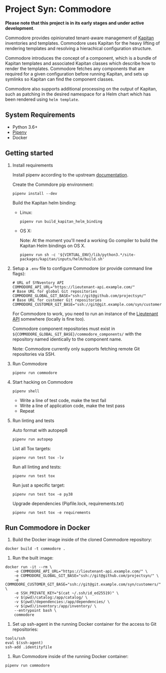 # Project Syn: Commodore

**Please note that this project is in its early stages and under active development**.

Commodore provides opinionated tenant-aware management of
[Kapitan](https://kapitan.dev/) inventories and templates. Commodore uses
Kapitan for the heavy lifting of rendering templates and resolving a
hierachical configuration structure.

Commodore introduces the concept of a component, which is a bundle of Kapitan
templates and associated Kapitan classes which describe how to render the
templates. Commodore fetches any components that are required for a given
configuration before running Kapitan, and sets up symlinks so Kapitan can find
the component classes.

Commodore also supports additional processing on the output of Kapitan, such
as patching in the desired namespace for a Helm chart which has been rendered
using `helm template`.

## System Requirements

* Python 3.6+
* [Pipenv](https://github.com/pypa/pipenv)
* Docker

## Getting started

1. Install requirements

   Install pipenv according to the upstream
   [documentation](https://github.com/pypa/pipenv#installation).

   Create the Commdore pip environment:

    ```console
    pipenv install --dev
    ```

    Build the Kapitan helm binding:
    * Linux:

       ```console
       pipenv run build_kapitan_helm_binding
       ```

    * OS X:

      Note: At the moment you'll need a working Go compiler to build the Kapitan Helm
      bindings on OS X.

      ```console
      pipenv run sh -c '${VIRTUAL_ENV}/lib/python3.*/site-packages/kapitan/inputs/helm/build.sh'
      ```

1. Setup a `.env` file to configure Commodore (or provide command line flags):

   ```shell
   # URL of SYNventory API
   COMMODORE_API_URL="https://lieutenant-api.example.com/"
   # Base URL for global Git repositories
   COMMODORE_GLOBAL_GIT_BASE="ssh://git@github.com/projectsyn/"
   # Base URL for customer Git repositories
   COMMODORE_CUSTOMER_GIT_BASE="ssh://git@git.example.com/syn/customers/"
   ```

   For Commodore to work, you need to run an instance of the
   [Lieutenant API](https://github.com/projectsyn/lieutenant-api) somewhere
   (locally is fine too).

   Commodore component repositories must exist in
   `${COMMODORE_GLOBAL_GIT_BASE}/commodore_components/` with the repository
   named identically to the component name.

   Note: Commodore currently only supports fetching remote Git repositories
   via SSH.

1. Run Commodore

   ```console
   pipenv run commodore
   ```

1. Start hacking on Commodore

   ```console
   pipenv shell
   ```

   - Write a line of test code, make the test fail
   - Write a line of application code, make the test pass
   - Repeat

1. Run linting and tests

   Auto format with autopep8
   ```console
   pipenv run autopep
   ```

   List all Tox targets:
   ```console
   pipenv run test tox -lv
   ```

   Run all linting and tests:
   ```console
   pipenv run test tox
   ```

   Run just a specific target:
   ```console
   pipenv run test tox -e py38
   ```

   Upgrade dependencies (Pipfile.lock, requirements.txt)
   ```console
   pipenv run test tox -e requirements
   ```

## Run Commodore in Docker

1. Build the Docker image inside of the cloned Commodore repository:

```console
docker build -t commodore .
```

1. Run the built image:

```console
docker run -it --rm \
    -e COMMODORE_API_URL="https://lieutenant-api.example.com/" \
    -e COMMODORE_GLOBAL_GIT_BASE="ssh://git@github.com/projectsyn/" \
    -e COMMODORE_CUSTOMER_GIT_BASE="ssh://git@git.example.com/syn/customers/" \
    -e SSH_PRIVATE_KEY="$(cat ~/.ssh/id_ed25519)" \
    -v $(pwd)/catalog:/app/catalog/ \
    -v $(pwd)/dependencies:/app/dependencies/ \
    -v $(pwd)/inventory:/app/inventory/ \
    --entrypoint bash \
    commodore
```

1. Set up ssh-agent in the running Docker container for the access to Git repositories:

```console
tools/ssh
eval $(ssh-agent)
ssh-add .identityfile
```

1. Run Commodore inside of the running Docker container:

```console
pipenv run commodore
```
